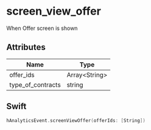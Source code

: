 # screen_view_offer
When Offer screen is shown

## Attributes

| Name      | Type |
| ----------- | ----------- |
| offer_ids      | Array&lt;String&gt;       |
| type_of_contracts      | string       |

## Swift

```swift
hAnalyticsEvent.screenViewOffer(offerIds: [String])
```